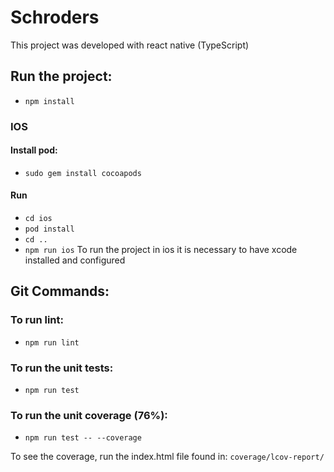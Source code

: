 # Schroders

This project was developed with react native (TypeScript)

## Run the project:
- `npm install`

### IOS

#### Install pod: 
- `sudo gem install cocoapods`

#### Run 
- `cd ios`
- `pod install`
- `cd ..`
- `npm run ios`
To run the project in ios it is necessary to have xcode installed and configured

## Git Commands:

### To run lint:
- `npm run lint`

### To run the unit tests:
- `npm run test`

### To run the unit coverage (76%):
- `npm run test -- --coverage`

To see the coverage, run the index.html file found in: `coverage/lcov-report/`